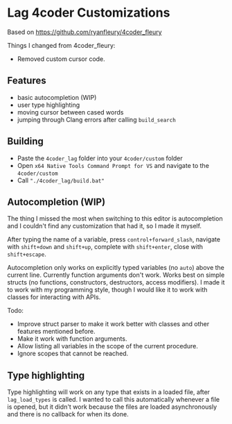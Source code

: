 # Lag 4coder Customizations

Based on https://github.com/ryanfleury/4coder_fleury

Things I changed from 4coder_fleury:

* Removed custom cursor code.

## Features

* basic autocompletion (WIP)
* user type highlighting
* moving cursor between cased words
* jumping through Clang errors after calling `build_search`



## Building

* Paste the `4coder_lag` folder into your `4coder/custom` folder
* Open `x64 Native Tools Command Prompt for VS` and navigate to the `4coder/custom`
* Call `"./4coder_lag/build.bat"`



## Autocompletion (WIP)

The thing I missed the most when switching to this editor is autocompletion and I couldn't find any customization that had it, so I made it myself. 

After typing the name of a variable, press `control+forward_slash`, navigate with `shift+down` and `shift+up`, complete with `shift+enter`, close with `shift+escape`.

Autocompletion only works on explicitly typed variables (no `auto`) above the current line. Currently function arguments don't work. Works best on simple structs (no functions, constructors, destructors, access modifiers). I made it to work with my programming style, though I would like it to work with classes for interacting with APIs.

Todo:

* Improve struct parser to make it work better with classes and other features mentioned before.
* Make it work with function arguments.
* Allow listing all variables in the scope of the current procedure. 
* Ignore scopes that cannot be reached.



## Type highlighting

Type highlighting will work on any type that exists in a loaded file, after `lag_load_types` is called. I wanted to call this automatically whenever a file is opened, but it didn't work because the files are loaded asynchronously and there is no callback for when its done.



## 